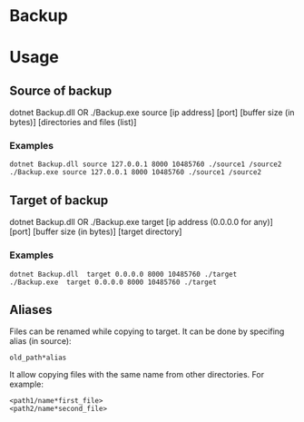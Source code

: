 # Backup

# Usage

## Source of backup
dotnet Backup.dll OR ./Backup.exe source [ip address] [port] [buffer size (in bytes)] [directories and files (list)]
### Examples
```
dotnet Backup.dll source 127.0.0.1 8000 10485760 ./source1 /source2
./Backup.exe source 127.0.0.1 8000 10485760 ./source1 /source2
 ```
 
## Target of backup
dotnet Backup.dll OR ./Backup.exe target [ip address (0.0.0.0 for any)] [port]  [buffer size (in bytes)] [target directory]
### Examples
```
dotnet Backup.dll  target 0.0.0.0 8000 10485760 ./target
./Backup.exe  target 0.0.0.0 8000 10485760 ./target
```

## Aliases
Files can be renamed while copying to target. It can be done by specifing alias (in source): <br/>
```
old_path*alias
```
It allow copying files with the same name from other directories. For example:
```
<path1/name*first_file>
<path2/name*second_file>
```